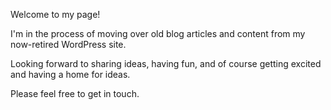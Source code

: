 Welcome to my page!

I'm in the process of moving over old blog articles and content from my now-retired WordPress site.

Looking forward to sharing ideas, having fun, and of course getting excited and having a home for ideas.

Please feel free to get in touch.

